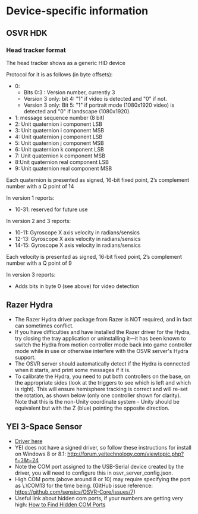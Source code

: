 # Device-specific information

## OSVR HDK
### Head tracker format
The head tracker shows as a generic HID device

Protocol for it is as follows (in byte offsets):

- 0:
  - Bits 0:3 : Version number, currently 3
  - Version 3 only: bit 4: "1" if video is detected and "0" if not.
  - Version 3 only: Bit 5: "1" if portrait mode (1080x1920 video) is detected and "0" if landscape (1080x1920).
- 1: message sequence number (8 bit)
- 2: Unit quaternion i component LSB
- 3: Unit quaternion i component MSB
- 4: Unit quaternion j component LSB
- 5: Unit quaternion j component MSB
- 6: Unit quaternion k component LSB
- 7: Unit quaternion k component MSB
- 8:Unit quaternion real component LSB
- 9: Unit quaternion real component MSB

Each quaternion is presented as signed, 16-bit fixed point, 2’s complement number with a Q point of 14

In version 1 reports:

- 10-31: reserved for future use

In version 2 and 3 reports:
- 10-11: Gyroscope X axis velocity in radians/sensics
- 12-13: Gyroscope X axis velocity in radians/sensics
- 14-15: Gyroscope X axis velocity in radians/sensics

Each velocity is presented as signed, 16-bit fixed point, 2’s complement number with a Q point of 9

In version 3 reports:
- Adds bits in byte 0 (see above) for video detection

## Razer Hydra

- The Razer Hydra driver package from Razer is NOT required, and in fact can sometimes conflict.
- If you have difficulties and have installed the Razer driver for the Hydra, try closing the tray application or uninstalling it—it has been known to switch the Hydra from motion controller mode back into game controller mode while in use or otherwise interfere with the OSVR server's Hydra support.
- The OSVR server should automatically detect if the Hydra is connected when it starts, and print some messages if it is.
- To calibrate the Hydra, you need to put both controllers on the base, on the appropriate sides (look at the triggers to see which is left and which is right). This will ensure hemisphere tracking is correct and will re-set the rotation, as shown below (only one controller shown for clarity). Note that this is the non-Unity coordinate system - Unity should be equivalent but with the Z (blue) pointing the opposite direction.

## YEI 3-Space Sensor

- [Driver here](http://opengoggles.org/preview/3-Space_Driver_Install.zip)
- YEI does not have a signed driver, so follow these instructions for install on Windows 8 or 8.1: http://forum.yeitechnology.com/viewtopic.php?f=3&t=24
- Note the COM port assigned to the USB-Serial device created by the driver, you will need to configure this in osvr_server_config.json.
- High COM ports (above around 8 or 10) may require specifying the port as \\.\COM13 for the time being. (GitHub issue reference: https://github.com/sensics/OSVR-Core/issues/7)
- Useful link about hidden com ports, if your numbers are getting very high: [How to Find Hidden COM Ports](https://learn.adafruit.com/how-to-find-hidden-com-ports/overview)
